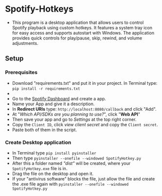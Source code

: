 # Spotify-Hotkeys
- This program is a desktop application that allows users to control Spotify playback using custom hotkeys. It features a system tray icon for easy access and supports autostart with Windows. The application provides quick controls for play/pause, skip, rewind, and volume adjustments.


## Setup

### Prerequisites
- Download "requirements.txt" and put it in your project. In Terminal type: `pip install -r requirements.txt`
- 
- Go to the [Spotify Dashboard](https://developer.spotify.com/dashboard) and create a app.
- Name your App and give it a description.
- In **Redirect URIs** type: `http://localhost:8080/callback` and click "Add".
- At "*Which API/SDKs are you planning to use?*", click "**Web API**"
- Then save your app and go to *Settings* at the top right corner.
- Copy the `Client ID`, click *view client secret* and copy the `Client secret`.
- Paste both of them in the script.

### Create Desktop application
- In Terminal type `pip install pyinstaller`
- Then type `pyinstaller --onefile --windowed SpotifyHotkey.py`
- After this a folder named *"dist"* will be created, where your `SpotifyHotkey.exe` file is in.
- Drag the file on the desktop and open it.
- If your "antivirus software" blocks the file, just allow the file and create the .exe file again with `pyinstaller --onefile --windowed SpotifyHotkey.py`
